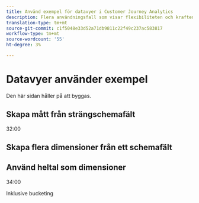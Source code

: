 ```yaml
---
title: Använd exempel för datavyer i Customer Journey Analytics
description: Flera användningsfall som visar flexibiliteten och kraften i datavyer i Customer Journey Analytics
translation-type: tm+mt
source-git-commit: c1f5048e33d52a71db9811c22f49c237ac583817
workflow-type: tm+mt
source-wordcount: '55'
ht-degree: 3%

---
```



# Datavyer använder exempel

Den här sidan håller på att byggas.

## Skapa mått från strängschemafält

32:00

## Skapa flera dimensioner från ett schemafält

## Använd heltal som dimensioner

34:00

Inklusive bucketing